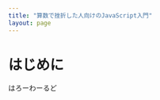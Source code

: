 ```yaml
---
title: "算数で挫折した人向けのJavaScript入門"
layout: page
---
```


<script type="text/javascript/" src="{{site.url}}/scripts/hello.js"></script>

# はじめに

はろーわーるど

